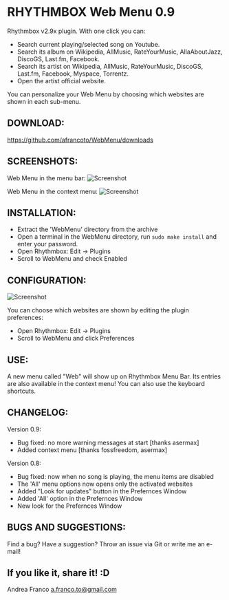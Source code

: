 RHYTHMBOX Web Menu 0.9
======================

Rhythmbox v2.9x plugin.
With one click you can:
- Search current playing/selected song on Youtube.
- Search its album on Wikipedia, AllMusic, RateYourMusic, AllaAboutJazz, DiscoGS, Last.fm, Facebook.
- Search its artist on Wikipedia, AllMusic, RateYourMusic, DiscoGS, Last.fm, Facebook, Myspace, Torrentz.
- Open the artist official website.

You can personalize your Web Menu by choosing which websites are shown in each sub-menu.

DOWNLOAD: 
--------
https://github.com/afrancoto/WebMenu/downloads

SCREENSHOTS:
------------
Web Menu in the menu bar:
![Screenshot](http://s8.postimage.org/pnkzeoh5h/Schermata_del_2012_08_14_13_45_19.png)

Web Menu in the context menu:
![Screenshot](http://s9.postimage.org/f4ennt9z3/Schermata_del_2012_08_18_20_54_35.png)

INSTALLATION: 
------------
- Extract the 'WebMenu' directory from the archive
- Open a terminal in the WebMenu directory, run `sudo make install` and enter your password.
- Open Rhythmbox: Edit -> Plugins
- Scroll to WebMenu and check Enabled

CONFIGURATION:
--------------
![Screenshot](http://s16.postimage.org/hwu6ddajp/Schermata_del_2012_08_18_18_03_11.png)

You can choose which websites are shown by editing the plugin preferences:
- Open Rhythmbox: Edit -> Plugins
- Scroll to WebMenu and click Preferences

USE: 
----
A new menu called "Web" will show up on Rhythmbox Menu Bar. 
Its entries are also available in the context menu!
You can also use the keyboard shortcuts.

CHANGELOG:
---------
Version 0.9:
- Bug fixed: no more warning messages at start [thanks asermax]
- Added context menu [thanks fossfreedom, asermax]

Version 0.8:
- Bug fixed: now when no song is playing, the menu items are disabled
- The 'All' menu options now opens only the activated websites
- Added "Look for updates" button in the Prefernces Window
- Added 'All' option in the Prefernces Window
- New look for the Prefernces Window

BUGS AND SUGGESTIONS: 
--------------------
Find a bug? Have a suggestion? Throw an issue via Git or write me an e-mail!

If you like it, share it! :D
-------------------------

Andrea Franco <a.franco.to@gmail.com>
